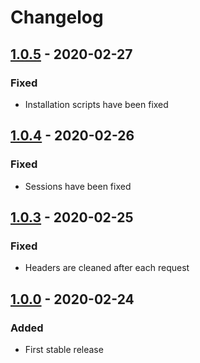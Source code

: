 # Changelog
## [1.0.5] - 2020-02-27

### Fixed

- Installation scripts have been fixed

## [1.0.4] - 2020-02-26

### Fixed

- Sessions have been fixed

## [1.0.3] - 2020-02-25

### Fixed

- Headers are cleaned after each request

## [1.0.0] - 2020-02-24

### Added

- First stable release

[1.0.5]: https://github.com/Lapinskas/roadrunner-ubiquity/releases/tag/1.0.5
[1.0.4]: https://github.com/Lapinskas/roadrunner-ubiquity/releases/tag/1.0.4
[1.0.3]: https://github.com/Lapinskas/roadrunner-ubiquity/releases/tag/1.0.3
[1.0.0]: https://github.com/Lapinskas/roadrunner-ubiquity/releases/tag/1.0.0